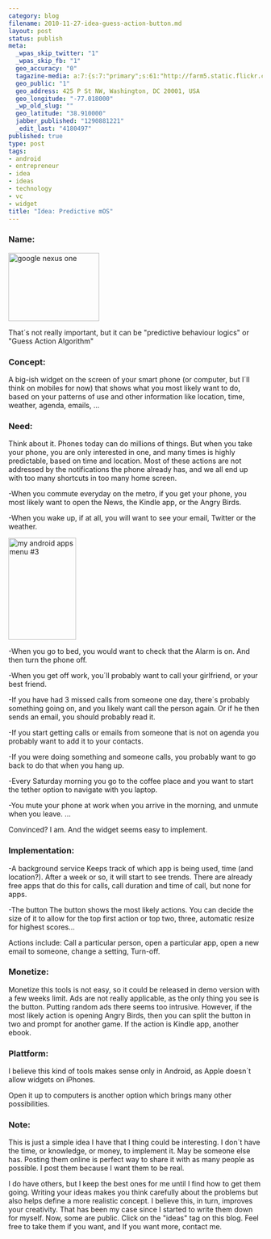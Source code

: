 ```yaml
--- 
category: blog
filename: 2010-11-27-idea-guess-action-button.md
layout: post
status: publish
meta: 
  _wpas_skip_twitter: "1"
  _wpas_skip_fb: "1"
  geo_accuracy: "0"
  tagazine-media: a:7:{s:7:"primary";s:61:"http://farm5.static.flickr.com/4007/4268118420_d3670182bd.jpg";s:6:"images";a:2:{s:61:"http://farm5.static.flickr.com/4007/4268118420_d3670182bd.jpg";a:6:{s:8:"file_url";s:61:"http://farm5.static.flickr.com/4007/4268118420_d3670182bd.jpg";s:5:"width";s:3:"500";s:6:"height";s:3:"375";s:4:"type";s:5:"image";s:4:"area";s:6:"187500";s:9:"file_path";s:0:"";}s:61:"http://farm4.static.flickr.com/3491/4083009098_d83fd2a5d6.jpg";a:6:{s:8:"file_url";s:61:"http://farm4.static.flickr.com/3491/4083009098_d83fd2a5d6.jpg";s:5:"width";s:3:"320";s:6:"height";s:3:"480";s:4:"type";s:5:"image";s:4:"area";s:6:"153600";s:9:"file_path";s:0:"";}}s:6:"videos";a:0:{}s:11:"image_count";s:1:"2";s:6:"author";s:7:"4180497";s:7:"blog_id";s:7:"8438084";s:9:"mod_stamp";s:19:"2011-04-08 07:33:38";}
  geo_public: "1"
  geo_address: 425 P St NW, Washington, DC 20001, USA
  geo_longitude: "-77.018000"
  _wp_old_slug: ""
  geo_latitude: "38.910000"
  jabber_published: "1290881221"
  _edit_last: "4180497"
published: true
type: post
tags: 
- android
- entrepreneur
- idea
- ideas
- technology
- vc
- widget
title: "Idea: Predictive mOS"
---
```

<h3>Name:</h3>
<img class="alignright" src="http://farm5.static.flickr.com/4007/4268118420_d3670182bd.jpg" alt="google nexus one" width="180" height="135" />

That´s not really important, but it can be "predictive behaviour logics" or "Guess Action Algorithm"
<h3>Concept:</h3>
A big-ish widget on the screen of your smart phone (or computer, but I´ll think on mobiles for now) that shows what you most likely want to do, based on your patterns of use and other information like location, time, weather, agenda, emails, ...
<h3><!--more-->Need:</h3>
Think about it. Phones today can do millions of things. But when you take your phone, you are only interested in one, and many times is highly predictable, based on time and location. Most of these actions are not addressed by the notifications the phone already has, and we all end up with too many shortcuts in too many home screen.

-When you commute everyday on the metro, if you get your phone, you most likely want to open the News, the Kindle app, or the Angry Birds.

-When you wake up, if at all, you will want to see your email, Twitter or the weather.

<img class="alignright" src="http://farm4.static.flickr.com/3491/4083009098_d83fd2a5d6.jpg" alt="my android apps menu #3" width="134" height="202" />

-When you go to bed, you would want to check that the Alarm is on. And then turn the phone off.

-When you get off work, you´ll probably want to call your girlfriend, or your best friend.

-If you have had 3 missed calls from someone one day, there´s probably something going on, and you likely want call the person again. Or if he then sends an email, you should probably read it.

-If you start getting calls or emails from someone that is not on agenda you probably want to add it to your contacts.

-If you were doing something and someone calls, you probably want to go back to do that when you hang up.

-Every Saturday morning you go to the coffee place and you want to start the tether option to navigate with you laptop.

-You mute your phone at work when you arrive in the morning, and unmute when you leave.
...

Convinced? I am. And the widget seems easy to implement.
<h3>Implementation:</h3>
-A background service
Keeps track of which app is being used, time (and location?). After a week or so, it will start to see trends. There are already free apps that do this for calls, call duration and time of call, but none for apps.

-The button
The button shows the most likely actions. You can decide the size of it to allow for the top first action or top two, three, automatic resize for highest scores...

Actions include: Call a particular person, open a particular app, open a new email to someone, change a setting, Turn-off.
<h3>Monetize:</h3>
Monetize this tools is not easy, so it could be released in demo version with a few weeks limit. Ads are not really applicable, as the only thing you see is the button. Putting random ads there seems too intrusive. However, if the most likely action is opening Angry Birds, then you can split the button in two and prompt for another game. If the action is Kindle app, another ebook.
<h3>Plattform:</h3>
I believe this kind of tools makes sense only in Android, as Apple doesn´t allow widgets on iPhones.

Open it up to computers is another option which brings many other possibilities.
<h3>Note:</h3>
This is just a simple idea I have that I thing could be interesting. I don´t have the time, or knowledge, or money, to implement it. May be someone else has. Posting them online is perfect way to share it with as many people as possible. I post them because I want them to be real.

I do have others, but I keep the best ones for me until I find how to get them going. Writing your ideas makes you think carefully about the problems but also helps define a more realistic concept. I believe this, in turn, improves your creativity. That has been my case since I started to write them down for myself. Now, some are public. Click on the "ideas" tag on this blog. Feel free to take them if you want, and If you want more, contact me.
